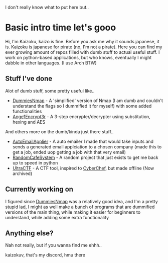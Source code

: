 I don't really know what to put here but..

# Basic intro time let's gooo

Hi, I'm Kaizoku, kaizo is fine. Before you ask me why it sounds japanese, it is. Kaizoku is japanese for pirate (no, I'm not a pirate). Here you can find my ever growing amount of repos filled with dumb stuff to actual useful stuff. I work on python-based applications, but who knows, eventually I might dabble in other languages. (I use Arch BTW)

## Stuff I've done
Alot of dumb stuff, some pretty useful like..
- [DummiesNmap](https://github.com/kaizokuv/dummiesnmap) - A 'simplified' version of Nmap (I am dumb and couldn't understand the flags so I dummified it for myself) with some added functionalities
- [Ange1Encrypt3r](https://github.com/kaizokuv/Ange1Encrypt3r) - A 3-step encrypter/decrypter using substitution, hexing and AES

And others more on the dumb/kinda just there stuff..
- [AutoEmailApplier](https://github.com/kaizokuv/AutoEmailApplier) - A auto emailer I made that would take inputs and sends a generated email applciation to a chosen company (made this to get a job, ended uop getting a job with that very email)
- [RandomCafeSystem](https://github.com/kaizokuv/RandomCafeSystem) - A random project that just exists to get me back up to speed in python
- [UltraCTF](https://github.com/kaizokuv/UltraCTF) - A CTF tool, inspired to [CyberChef](https://github.com/gchq/CyberChef), but made offline (Now archived)

## Currently working on
I figured since [DummiesNmap](https://github.com/kaizokuv/dummiesnmap) was a relatively good idea, and I'm a pretty stupid lad, I might as well make a bunch of programs that are dummified versions of the main thing, while making it easier for beginners to understand, while adding some extra functionality

## Anything else?
Nah not really, but if you wanna find me ehhh..

kaizokuv, that's my discord, hmu there
